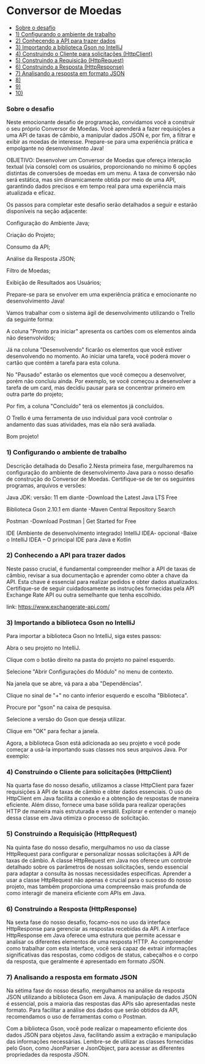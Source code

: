 
# Conversor de Moedas


- [Sobre o desafio](#sobre-o-desafio)
- [1) Configurando o ambiente de trabalho](#configuracao)
- [2) Conhecendo a API para trazer dados](#api-dados)
- [3) Importando a biblioteca Gson no IntelliJ](#gson)
- [4) Construindo o Cliente para solicitações (HttpClient)](#solicitacoes)
- [5) Construindo a Requisição (HttpRequest)](#requisicao)
- [6) Construindo a Resposta (HttpResponse)](#resposta)
- [7) Analisando a resposta em formato JSON](#analise-json)
- [8) ](#)
- [9) ](#)
- [10) ](#)



### Sobre o desafio

Neste emocionante desafio de programação, convidamos você a construir o seu próprio Conversor de Moedas. Você aprenderá a fazer requisições a uma API de taxas de câmbio, a manipular dados JSON e, por fim, a filtrar e exibir as moedas de interesse. Prepare-se para uma experiência prática e empolgante no desenvolvimento Java!

OBJETIVO: Desenvolver um Conversor de Moedas que ofereça interação textual (via console) com os usuários, proporcionando no mínimo 6 opções distintas de conversões de moedas em um menu. A taxa de conversão não será estática, mas sim dinamicamente obtida por meio de uma API, garantindo dados precisos e em tempo real para uma experiência mais atualizada e eficaz.



Os passos para completar este desafio serão detalhados a seguir e estarão disponíveis na seção adjacente:

Configuração do Ambiente Java;

Criação do Projeto;

Consumo da API;

Análise da Resposta JSON;

Filtro de Moedas;

Exibição de Resultados aos Usuários;

Prepare-se para se envolver em uma experiência prática e emocionante no desenvolvimento Java!



Vamos trabalhar com o sistema ágil de desenvolvimento utilizando o Trello da seguinte forma:

A coluna "Pronto pra iniciar" apresenta os cartões com os elementos ainda não desenvolvidos;

Já na coluna "Desenvolvendo" ficarão os elementos que você estiver desenvolvendo no momento. Ao iniciar uma tarefa, você poderá mover o cartão que contém a tarefa para esta coluna.

No "Pausado" estarão os elementos que você começou a desenvolver, porém não concluiu ainda. Por exemplo, se você começou a desenvolver a tarefa de um card, mas decidiu pausar para se concentrar primeiro em outra parte do projeto;

Por fim, a coluna "Concluído" terá os elementos já concluídos.

O Trello é uma ferramenta de uso individual para você controlar o andamento das suas atividades, mas ela não será avaliada.

Bom projeto!

### 1) Configurando o ambiente de trabalho

Descrição detalhada do Desafio 2.Nesta primeira fase, mergulharemos na configuração do ambiente de desenvolvimento Java para o nosso desafio de construção do Conversor de Moedas. Certifique-se de ter os seguintes programas, arquivos e versões:

Java JDK: versão: 11 em diante -Download the Latest Java LTS Free

Biblioteca Gson 2.10.1 em diante -Maven Central Repository Search

Postman -Download Postman | Get Started for Free

IDE (Ambiente de desenvolvimento integrado) IntelliJ IDEA- opcional -Baixe o IntelliJ IDEA – O principal IDE para Java e Kotlin

### 2) Conhecendo a API para trazer dados

Neste passo crucial, é fundamental compreender melhor a API de taxas de câmbio, revisar a sua documentação e aprender como obter a chave da API. Esta chave é essencial para realizar pedidos e obter dados atualizados. Certifique-se de seguir cuidadosamente as instruções fornecidas pela API Exchange Rate API ou outra semelhante que tenha escolhido.

link: https://www.exchangerate-api.com/

### 3) Importando a biblioteca Gson no IntelliJ

Para importar a biblioteca Gson no IntelliJ, siga estes passos:

Abra o seu projeto no IntelliJ.

Clique com o botão direito na pasta do projeto no painel esquerdo.

Selecione "Abrir Configurações do Módulo" no menu de contexto.

Na janela que se abre, vá para a aba "Dependências".

Clique no sinal de "+" no canto inferior esquerdo e escolha "Biblioteca".

Procure por "gson" na caixa de pesquisa.

Selecione a versão do Gson que deseja utilizar.

Clique em "OK" para fechar a janela.

Agora, a biblioteca Gson está adicionada ao seu projeto e você pode começar a usá-la importando suas classes nos seus arquivos Java. Por exemplo:

### 4) Construindo o Cliente para solicitações (HttpClient)

Na quarta fase do nosso desafio, utilizamos a classe HttpClient para fazer requisições à API de taxas de câmbio e obter dados essenciais. O uso do HttpClient em Java facilita a conexão e a obtenção de respostas de maneira eficiente. Além disso, fornece uma base sólida para realizar operações HTTP de maneira mais estruturada e versátil. Explorar e entender o manejo dessa classe em Java otimiza o processo de solicitação.

### 5) Construindo a Requisição (HttpRequest)

Na quinta fase do nosso desafio, mergulhamos no uso da classe HttpRequest para configurar e personalizar nossas solicitações à API de taxas de câmbio. A classe HttpRequest em Java nos oferece um controle detalhado sobre os parâmetros de nossas solicitações, sendo essencial para adaptar a consulta às nossas necessidades específicas. Aprender a usar a classe HttpRequest não apenas é crucial para o sucesso do nosso projeto, mas também proporciona uma compreensão mais profunda de como interagir de maneira eficiente com APIs em Java.

### 6) Construindo a Resposta (HttpResponse)

Na sexta fase do nosso desafio, focamo-nos no uso da interface HttpResponse para gerenciar as respostas recebidas da API. A interface HttpResponse em Java oferece uma estrutura que permite acessar e analisar os diferentes elementos de uma resposta HTTP. Ao compreender como trabalhar com esta interface, você será capaz de extrair informações significativas das respostas, como códigos de status, cabeçalhos e o corpo da resposta, que geralmente é apresentado em formato JSON.

### 7) Analisando a resposta em formato JSON

Na sétima fase do nosso desafio, mergulhamos na análise da resposta JSON utilizando a biblioteca Gson em Java. A manipulação de dados JSON é essencial, pois a maioria das respostas das APIs são apresentadas neste formato. Para facilitar a análise dos dados que serão obtidos da API, recomendamos o uso de ferramentas como o Postman.

Com a biblioteca Gson, você pode realizar o mapeamento eficiente dos dados JSON para objetos Java, facilitando assim a extração e manipulação das informações necessárias. Lembre-se de utilizar as classes fornecidas pelo Gson, como JsonParser e JsonObject, para acessar as diferentes propriedades da resposta JSON.
